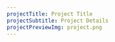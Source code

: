 ```yaml
---
projectTitle: Project Title
projectSubtitle: Project Details
projectPreviewImg: project.png
---
```

